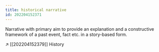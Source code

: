 ```yaml
---
title: historical narrative
id: 202204152371
---
```


Narrative with primary aim to provide an explanation and a constructive framework of a past event, fact etc. in a story-based form.

↗ [[202204152379]] History
